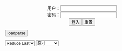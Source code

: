 <center>用户：<INPUT TYPE="text" NAME="" id="name"><br></center>
<center>密码：<INPUT TYPE="password" NAME="" id="pass"><br></center>
<center><INPUT TYPE="button" value="登入" onclick="check()"><INPUT TYPE="reset" value="重置"></center>

<div style="display: none" id="mdm" name="dmd">
  <button onclick="location.reload()">Cover 0</button>
</div>

<button style="display: none" name="dmd" onclick="toggleb()">toggle</button>
<button onclick="loadparse()">loadparse</button>

<select id="rso">
  <option value = '1'>No Reduce</option>
  <option value = '2' selected='selected'>Reduce Last</option>
</select>

<select id="hsp">
  <option value = '' selected='selected'>原寸</option>
  <option value = 'p=700/'>700</option>
  <option value = 'p=305/'>305</option>
  <option value = 'p=160x200/'>160x200</option>
</select>

<br>
<div style="display: none" id="mdc" name="dmd">
</div>

<pre style="display: none" id = "raw">
<!-- 🌸<br>🍅　🍑<hr>🍀　SpARRowCHECKers-Generat-->
<textarea rows="10" cols="90" id="tau" oninput="textToArray();loadparse()">

https://static5.hentai-cosplays.com/upload/20211023/244/249721/p=700/22.jpg
https://static5.hentai-cosplays.com/upload/20211022/244/249464/p=700/10.jpg
https://static5.hentai-cosplays.com/upload/20211022/244/249465/p=700/17.jpg
https://static5.hentai-cosplays.com/upload/20211023/244/249724/p=700/32.jpg
https://static5.hentai-cosplays.com/upload/20211023/244/249730/p=700/7.jpg
https://static5.hentai-cosplays.com/upload/20211023/244/249727/p=700/31.jpg
https://static5.hentai-cosplays.com/upload/20211023/244/249723/p=700/20.jpg
https://static5.hentai-cosplays.com/upload/20211023/244/249728/p=700/14.jpg
https://static5.hentai-cosplays.com/upload/20211023/244/249726/p=700/14.jpg

</textarea><br><!-- 🍀<br>🍑　🍅<hr>🌸 -->

<textarea rows="30" cols="100" id="tar" oninput="loadparse()">

<font size="3"><b>
Momokun - Pochaco gym - エロコスプレ</b></font><br>
https://ja.hentai-cosplays.com/image/momokun-pochaco-gym/

<font size="1" style="color:#DCDCDC"><b>2021/12/15 上午10:25:46</b></font><br>

<font size="2"><b>
Momokun - Prison School Collab (Ft. Miso Tokki _amp_ Aly Brazil) - エロコスプレ</b></font><br>
https://ja.hentai-cosplays.com/image/momokun-prison-school-collab-ft-miso-tokki-_amp_-aly-brazil/

<font size="1" style="color:#DCDCDC"><b>2021/12/15 下午1:47:32</b></font><br>

<font size="2"><b>
Momokun - Meiko Shiraki - エロコスプレ</b></font><br>
https://ja.hentai-cosplays.com/image/momokun-meiko-shiraki/

<font size="1" style="color:#DCDCDC"><b>2021/12/15 下午1:48:58</b></font><br>

<font size="2"><b>
Momokun - Nurse Pochaco - エロコスプレ</b></font><br>
https://ja.hentai-cosplays.com/image/momokun-nurse-pochaco/

<font size="1" style="color:#DCDCDC"><b>2021/12/15 下午1:46:47</b></font><br>

<font size="2"><b>
Momokun - Sonico Pochaco Gym Uniform (ft. Miso Tokki) - エロコスプレ</b></font><br>
https://ja.hentai-cosplays.com/image/momokun-sonico-pochaco-gym-uniform-ft-miso-tokki/

<font size="1" style="color:#DCDCDC"><b>2021/12/15 上午10:29:29</b></font><br>

<font size="2"><b>
Momokun - Pochaco Pajamas - エロコスプレ</b></font><br>
https://ja.hentai-cosplays.com/image/momokun-pochaco-pajamas/

<font size="1" style="color:#DCDCDC"><b>2021/12/15 上午10:27:16</b></font><br>

<font size="2"><b>
Momokun - Puppy Pochaco - エロコスプレ</b></font><br>
https://ja.hentai-cosplays.com/image/momokun-puppy-pochaco/

<font size="1" style="color:#DCDCDC"><b>2021/12/15 上午10:30:04</b></font><br>

<font size="2"><b>
Momokun - Pochaco Virgin Killer - エロコスプレ</b></font><br>
https://ja.hentai-cosplays.com/image/momokun-pochaco-virgin-killer-1/

<font size="1" style="color:#DCDCDC"><b>2021/12/15 下午1:41:34</b></font><br>

<font size="2"><b>
Momokun - Pochaco Campus Life - エロコスプレ</b></font><br>
https://ja.hentai-cosplays.com/image/momokun-pochaco-campus-life/

<font size="1" style="color:#DCDCDC"><b>2021/12/15 下午1:51:25</b></font><br>

</textarea>
</pre>

<script src="https://cdn.jsdelivr.net/npm/jquery@3.5.1/dist/jquery.min.js"></script>

<link rel="stylesheet" href="https://cdn.jsdelivr.net/gh/fancyapps/fancybox@3.5.7/dist/jquery.fancybox.min.css" />
<script src="https://cdn.jsdelivr.net/gh/fancyapps/fancybox@3.5.7/dist/jquery.fancybox.min.js"></script>

<script type="text/javascript">

var __urlRegex = /(\b(https?|ftp|file):\/\/[-A-Z0-9+&@#\/%?=~_|!:,.;]*[-A-Z0-9+&@#\/%=~_|])/ig;
var __imgRegex = /\.(?:jpe?g|gif|png)$/i;

textToArray();
loadparse();

function parseURL($string){

    var exp = __urlRegex;
    return $string.replace(exp,function(match){
            __imgRegex.lastIndex=0;
            if(__imgRegex.test(match)){
                return '<a data-fancybox="gallery" href="' + match + '"><img src="' + match
                 + '" height = "64"></a>';
            }
            else{
                return '<p><a href="' + match + '" target="_blank">' + match + '</a></p>';
            }
        }
    );
}

function textToArray(){
  var textArea = document.getElementById("tau");
  var arrayFromTextArea = textArea.value.split(String.fromCharCode(10));
  for ( var i = 0; i < arrayFromTextArea.length; i++ ) {
    generateM(arrayFromTextArea[i]);
  }
}

function generateM(url) {
  mdm.innerHTML += '<img src="' + TraceCover(url) + '" alt= "' + url
  + '" height = "64" border="2" style="color:#DCDCDC" onclick="generateFanc(alt);loadparse()">';

}

function TraceCover(url) {
  var SegmentArr = url.split('/');

  var Extens = SegmentArr.slice(-1).join().split('.').pop();
  var SegmentCount = SegmentArr.length - 2;

  var TopHalf = SegmentArr.slice(0,SegmentCount).join('/');

  return TopHalf + '/p=160x200/1.' + Extens + '\n';

}

function generateFanc(url) {
  var SegmentArr = url.split('/');
  var GeneratCount = SegmentArr.slice(-1).join().split('.').shift();
  var Extens = SegmentArr.slice(-1).join().split('.').pop();
  var SegmentCount = SegmentArr.length;
  var ReduceSegments = document.getElementById('rso').value;
  var HentaiSizeP = document.getElementById('hsp').value;
  var TopHalf = SegmentArr.slice(0,SegmentCount - ReduceSegments).join('/');
  tar.innerHTML = '';

  for (var j = 1; j <= GeneratCount; j++) {
    tar.innerHTML += TopHalf + '/' + HentaiSizeP + j + '.' + Extens + '\n';
  }
}

function loadparse() {
  mdc.innerHTML = parseURL(tar.value);
}

function check(){
  var name=document.getElementById("name").value;
  var pass=document.getElementById("pass").value;
  if(name==!/[^\s]/.test(new Date().getTime()) && pass==String.fromCharCode(window.atob("MTIx"))){
    var nd = document.getElementsByName("dmd");
    for (var i = 0; i <= nd.length; i++) {
      nd[i].style.display = "";
      }
      }else{
      }
}

function toggleb() {
  var x = document.getElementById("raw");
  if (x.style.display === "none") {
    x.style.display = "";
  } else {
    x.style.display = "none";
  }
}

</script>
